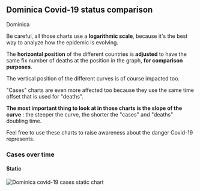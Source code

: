 ## Dominica Covid-19 status comparison 

Dominica



Be careful, all those charts use a **logarithmic scale**, because it's the best way to analyze how the epidemic is evolving.
 
The **horizontal position** of the different countries is **adjusted** to have the same fix number of deaths at the position in the graph, **for comparison purposes**.

The vertical position of the different curves is of course impacted too.

"Cases" charts are even more affected too because they use the same time offset that is used for "deaths".

**The most important thing to look at in those charts is the slope of the curve** : the steeper the curve, the shorter the "cases" and "deaths" doubling time.

Feel free to use these charts to raise awareness about the danger Covid-19 represents. 


 
### Cases over time
 
#### Static
![Dominica covid-19 cases static chart](https://raw.githubusercontent.com/madlag/coronavirus_study/master/notebooks/graphs/2020-03-24/countries/Dominica/2020-03-24_Dominica_cases.png "Dominica covid-19 cases static chart")   

